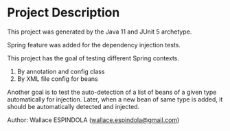 # Project Description

This project was generated by the Java 11 and JUnit 5 archetype.

Spring feature was added for the dependency injection tests.

This project has the goal of testing different Spring contexts.

1) By annotation and config class
2) By XML file config for beans

Another goal is to test the auto-detection of a list of beans of a given type automatically for injection.
Later, when a new bean of same type is added, it should be automatically detected and injected.

Author: Wallace ESPINDOLA (wallace.espindola@gmail.com)
